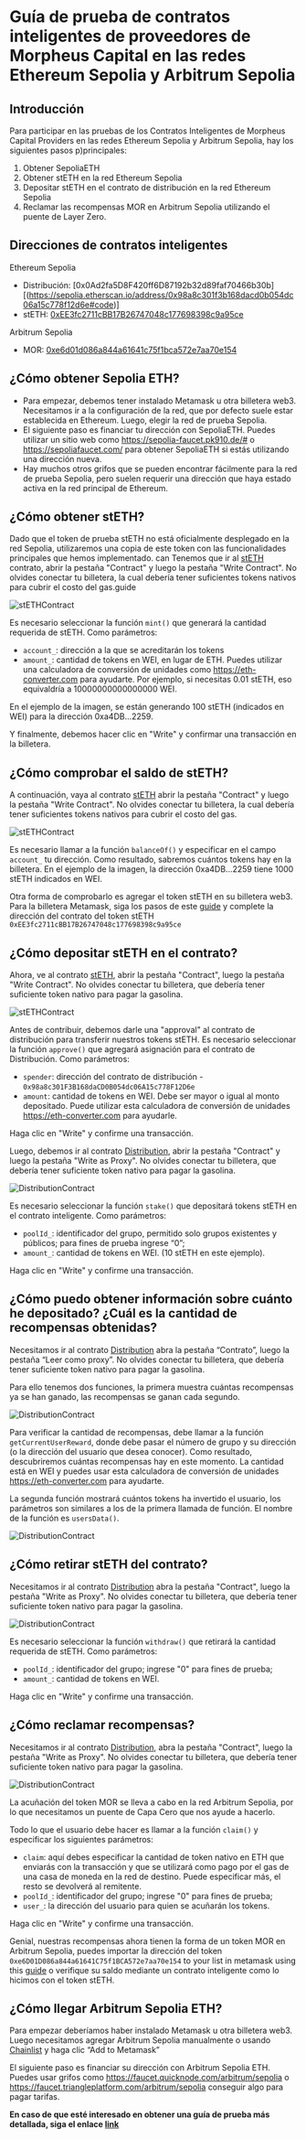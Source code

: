 # Guía de prueba de contratos inteligentes de proveedores de Morpheus Capital en las redes Ethereum Sepolia y Arbitrum Sepolia


## Introducción
Para participar en las pruebas de los Contratos Inteligentes de Morpheus Capital Providers en las redes Ethereum Sepolia y Arbitrum Sepolia, hay los siguientes pasos p)principales:
1) Obtener SepoliaETH
2) Obtener stETH en la red Ethereum Sepolia
3) Depositar stETH en el contrato de distribución en la red Ethereum Sepolia
4) Reclamar las recompensas MOR en Arbitrum Sepolia utilizando el puente de Layer Zero.


## Direcciones de contratos inteligentes
Ethereum Sepolia 
- Distribución: [0x0Ad2fa5D8F420ff6D87192b32d89faf70466b30b][(https://sepolia.etherscan.io/address/0x98a8c301f3b168dacd0b054dc06a15c778f12d6e#code)]
- stETH: [0xEE3fc2711cBB17B26747048c177698398c9a95ce](https://sepolia.etherscan.io/address/0xee3fc2711cbb17b26747048c177698398c9a95ce#code)
  
Arbitrum Sepolia 
- MOR: [0xe6d01d086a844a61641c75f1bca572e7aa70e154](https://sepolia.arbiscan.io/address/0xe6d01d086a844a61641c75f1bca572e7aa70e154#code)


## ¿Cómo obtener Sepolia ETH?
- Para empezar, debemos tener instalado Metamask u otra billetera web3. Necesitamos ir a la configuración de la red, que por defecto suele estar establecida en Ethereum. Luego, elegir la red de prueba Sepolia.
- El siguiente paso es financiar tu dirección con SepoliaETH. Puedes utilizar un sitio web como https://sepolia-faucet.pk910.de/# o https://sepoliafaucet.com/ para obtener SepoliaETH si estás utilizando una dirección nueva.
- Hay muchos otros grifos que se pueden encontrar fácilmente para la red de prueba Sepolia, pero suelen requerir una dirección que haya estado activa en la red principal de Ethereum.


## ¿Cómo obtener stETH?
Dado que el token de prueba stETH no está oficialmente desplegado en la red Sepolia, utilizaremos una copia de este token con las funcionalidades principales que hemos implementado.
can
Tenemos que ir al [stETH](https://sepolia.ethers.io/address/0xEE3fc2711cBB17B26747048c177698398c9a95ce#writeContract) contrato, abrir la pestaña "Contract" y luego la pestaña "Write Contract". No olvides conectar tu billetera, la cual debería tener suficientes tokens nativos para cubrir el costo del gas.guide

![stETHContract](https://github.com/antonbosss/fantastic-bassoon/blob/SepoliaTestnetGuide/stETH-580x648.png)

Es necesario seleccionar la función `mint()` que generará la cantidad requerida de stETH. Como parámetros:
- `account_`: dirección a la que se acreditarán los tokens
- `amount_`: cantidad de tokens en WEI, en lugar de ETH. Puedes utilizar una calculadora de conversión de unidades como https://eth-converter.com para ayudarte. Por ejemplo, si necesitas 0.01 stETH, eso equivaldría a 10000000000000000 WEI.

En el ejemplo de la imagen, se están generando 100 stETH (indicados en WEI) para la dirección 0xa4DB...2259.

Y finalmente, debemos hacer clic en "Write" y confirmar una transacción en la billetera.


## ¿Cómo comprobar el saldo de stETH?
A continuación, vaya al contrato [stETH](https://sepolia.etherscan.io/address/0xEE3fc2711cBB17B26747048c177698398c9a95ce#readContract) abrir la pestaña "Contract" y luego la pestaña "Write Contract". No olvides conectar tu billetera, la cual debería tener suficientes tokens nativos para cubrir el costo del gas.

![stETHContract](https://github.com/antonbosss/fantastic-bassoon/blob/SepoliaTestnetGuide/check-stETH.png)

Es necesario llamar a la función `balanceOf()` y especificar en el campo `account_` tu dirección. Como resultado, sabremos cuántos tokens hay en la billetera.
En el ejemplo de la imagen, la dirección 0xa4DB...2259 tiene 1000 stETH indicados en WEI.

Otra forma de comprobarlo es agregar el token stETH en su billetera web3. Para la billetera Metamask, siga los pasos de este [guide](https://support.metamask.io/hc/en-us/articles/360015489031-How-to-display-tokens-in-MetaMask#h_01FWH492CHY60HWPC28RW0872H) y complete la dirección del contrato del token stETH `0xEE3fc2711cBB17B26747048c177698398c9a95ce`


## ¿Cómo depositar stETH en el contrato?
Ahora, ve al contrato [stETH](https://sepolia.etherscan.io/address/0xEE3fc2711cBB17B26747048c177698398c9a95ce#writeContract), abrir la pestaña "Contract", luego la pestaña "Write Contract". No olvides conectar tu billetera, que debería tener suficiente token nativo para pagar la gasolina.

![stETHContract](https://github.com/antonbosss/fantastic-bassoon/blob/SepoliaTestnetGuide/stethapproval.png)

Antes de contribuir, debemos darle una "approval" al contrato de distribución para transferir nuestros tokens stETH. Es necesario seleccionar la función `approve()` que agregará asignación para el contrato de Distribución. Como parámetros:
- `spender`: dirección del contrato de distribución - `0x98a8c301F3B168daCD0B054dc06A15c778F12D6e`
- `amount`: cantidad de tokens en WEI. Debe ser mayor o igual al monto depositado. Puede utilizar esta calculadora de conversión de unidades https://eth-converter.com para ayudarle.

Haga clic en "Write" y confirme una transacción.

Luego, debemos ir al contrato [Distribution](https://sepolia.etherscan.io/address/0x98a8c301F3B168daCD0B054dc06A15c778F12D6e#writeProxyContract), abrir la pestaña "Contract" y luego la pestaña "Write as Proxy". No olvides conectar tu billetera, que debería tener suficiente token nativo para pagar la gasolina.

![DistributionContract](https://github.com/antonbosss/fantastic-bassoon/blob/SepoliaTestnetGuide/stake.png)

Es necesario seleccionar la función `stake()` que depositará tokens stETH en el contrato inteligente. Como parámetros:
- `poolId_`: identificador del grupo, permitido solo grupos existentes y públicos; para fines de prueba ingrese “0”;
- `amount_`: cantidad de tokens en WEI. (10 stETH en este ejemplo).

Haga clic en "Write" y confirme una transacción.


## ¿Cómo puedo obtener información sobre cuánto he depositado? ¿Cuál es la cantidad de recompensas obtenidas?
Necesitamos ir al contrato [Distribution](https://sepolia.etherscan.io/address/0x98a8c301F3B168daCD0B054dc06A15c778F12D6e#readProxyContract) abra la pestaña “Contrato”, luego la pestaña “Leer como proxy”. No olvides conectar tu billetera, que debería tener suficiente token nativo para pagar la gasolina.


Para ello tenemos dos funciones, la primera muestra cuántas recompensas ya se han ganado, las recompensas se ganan cada segundo.

![DistributionContract](https://github.com/antonbosss/fantastic-bassoon/blob/SepoliaTestnetGuide/rewards.png)

Para verificar la cantidad de recompensas, debe llamar a la función `getCurrentUserReward`, donde debe pasar el número de grupo y su dirección (o la dirección del usuario que desea conocer). Como resultado, descubriremos cuántas recompensas hay en este momento. La cantidad está en WEI y puedes usar esta calculadora de conversión de unidades https://eth-converter.com para ayudarte.

La segunda función mostrará cuántos tokens ha invertido el usuario, los parámetros son similares a los de la primera llamada de función. El nombre de la función es `usersData()`.

![DistributionContract](https://github.com/antonbosss/fantastic-bassoon/blob/SepoliaTestnetGuide/stakedamount.png)


## ¿Cómo retirar stETH del contrato?
Necesitamos ir al contrato [Distribution](https://sepolia.etherscan.io/address/0x98a8c301F3B168daCD0B054dc06A15c778F12D6e#writeProxyContract) abra la pestaña "Contract", luego la pestaña "Write as Proxy". No olvides conectar tu billetera, que debería tener suficiente token nativo para pagar la gasolina.

![DistributionContract](https://github.com/antonbosss/fantastic-bassoon/blob/SepoliaTestnetGuide/withdraw.png)

Es necesario seleccionar la función `withdraw()` que retirará la cantidad requerida de stETH. Como parámetros:
- `poolId_`: identificador del grupo; ingrese "0" para fines de prueba;
- `amount_`: cantidad de tokens en WEI.

Haga clic en "Write" y confirme una transacción.


## ¿Cómo reclamar recompensas?
Necesitamos ir al contrato [Distribution](https://sepolia.etherscan.io/address/0x98a8c301F3B168daCD0B054dc06A15c778F12D6e#writeProxyContract), abra la pestaña "Contract", luego la pestaña "Write as Proxy". No olvides conectar tu billetera, que debería tener suficiente token nativo para pagar la gasolina.

![DistributionContract](https://github.com/antonbosss/fantastic-bassoon/blob/SepoliaTestnetGuide/claim.png)

La acuñación del token MOR se lleva a cabo en la red Arbitrum Sepolia, por lo que necesitamos un puente de Capa Cero que nos ayude a hacerlo.

Todo lo que el usuario debe hacer es llamar a la función `claim()` y especificar los siguientes parámetros:
- `claim`: aquí debes especificar la cantidad de token nativo en ETH que enviarás con la transacción y que se utilizará como pago por el gas de una casa de moneda en la red de destino. Puede especificar más, el resto se devolverá al remitente.
- `poolId_`: identificador del grupo; ingrese "0" para fines de prueba;
- `user_`: la dirección del usuario para quien se acuñarán los tokens.
  
Haga clic en "Write" y confirme una transacción.

Genial, nuestras recompensas ahora tienen la forma de un token MOR en Arbitrum Sepolia, puedes importar la dirección del token `0xe6D01D086a844a61641C75f1BCA572e7aa70e154` to your list in metamask using this [guide](https://support.metamask.io/hc/en-us/articles/360015489031-How-to-display-tokens-in-MetaMask#h_01FWH492CHY60HWPC28RW0872H) o verifique su saldo mediante un contrato inteligente como lo hicimos con el token stETH.


## ¿Cómo llegar Arbitrum Sepolia ETH?
Para empezar deberíamos haber instalado Metamask u otra billetera web3. Luego necesitamos agregar Arbitrum Sepolia manualmente o usando [Chainlist](https://chainlist.org/?testnets=true&search=arbitrum+sepolia) y haga clic “Add to Metamask”

El siguiente paso es financiar su dirección con Arbitrum Sepolia ETH. Puedes usar grifos como https://faucet.quicknode.com/arbitrum/sepolia o https://faucet.triangleplatform.com/arbitrum/sepolia conseguir algo para pagar tarifas.

**En caso de que esté interesado en obtener una guía de prueba más detallada, siga el enlace [link](https://docs.google.com/document/d/1DbNx-CBpHjFUvIhbKHJSOshCKNTWlng7SeLzzn95AKY/edit)** 
